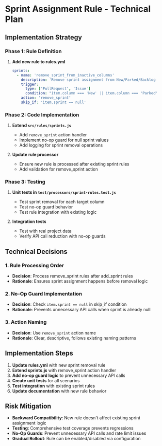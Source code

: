 # Sprint Assignment Rule - Technical Plan

## Implementation Strategy

### Phase 1: Rule Definition
1. **Add new rule to rules.yml**
   ```yaml
   sprints:
     - name: 'remove_sprint_from_inactive_columns'
       description: 'Remove sprint assignment from New/Parked/Backlog columns'
       trigger:
         type: ['PullRequest', 'Issue']
         condition: "item.column === 'New' || item.column === 'Parked' || item.column === 'Backlog'"
       action: 'remove_sprint'
       skip_if: 'item.sprint == null'
   ```

### Phase 2: Code Implementation
1. **Extend `src/rules/sprints.js`**
   - Add `remove_sprint` action handler
   - Implement no-op guard for null sprint values
   - Add logging for sprint removal operations

2. **Update rule processor**
   - Ensure new rule is processed after existing sprint rules
   - Add validation for remove_sprint action

### Phase 3: Testing
1. **Unit tests in `test/processors/sprint-rules.test.js`**
   - Test sprint removal for each target column
   - Test no-op guard behavior
   - Test rule integration with existing logic

2. **Integration tests**
   - Test with real project data
   - Verify API call reduction with no-op guards

## Technical Decisions

### 1. Rule Processing Order
- **Decision**: Process remove_sprint rules after add_sprint rules
- **Rationale**: Ensures sprint assignment happens before removal logic

### 2. No-Op Guard Implementation
- **Decision**: Check `item.sprint == null` in skip_if condition
- **Rationale**: Prevents unnecessary API calls when sprint is already null

### 3. Action Naming
- **Decision**: Use `remove_sprint` action name
- **Rationale**: Clear, descriptive, follows existing naming patterns

## Implementation Steps

1. **Update rules.yml** with new sprint removal rule
2. **Extend sprints.js** with remove_sprint action handler
3. **Add no-op guard logic** to prevent unnecessary API calls
4. **Create unit tests** for all scenarios
5. **Test integration** with existing sprint rules
6. **Update documentation** with new rule behavior

## Risk Mitigation

- **Backward Compatibility**: New rule doesn't affect existing sprint assignment logic
- **Testing**: Comprehensive test coverage prevents regressions
- **No-Op Guards**: Prevent unnecessary API calls and rate limit issues
- **Gradual Rollout**: Rule can be enabled/disabled via configuration

